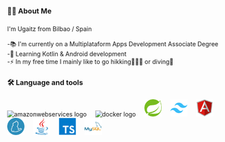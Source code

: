 <h3 align="left">👩‍💻  About Me</h3>

###

<p align="left">I'm Ugaitz from Bilbao / Spain<br><br>-📚 I'm currently on a Multiplataform Apps Development Associate Degree<br>-👾 Learning Kotlin & Android development<br>-⚡ In my free time I mainly like to go hikking🚶‍♂️🌲 or diving🤿</p>

###

<h3 align="left">🛠 Language and tools</h3>

###

<div align="left">
  <img src="https://cdn.jsdelivr.net/gh/devicons/devicon/icons/amazonwebservices/amazonwebservices-line-wordmark.svg" height="40" alt="amazonwebservices logo"  />
  <img width="12" />
  <img src="https://cdn.jsdelivr.net/gh/devicons/devicon/icons/docker/docker-plain-wordmark.svg" height="40" alt="docker logo"  />
  <img width="12" />
  <img src="https://github.com/devicons/devicon/blob/v2.16.0/icons/spring/spring-original.svg" height="40" alt="Spring logo"  />
  <img width="12" />
  <img src="https://github.com/devicons/devicon/blob/v2.16.0/icons/tailwindcss/tailwindcss-original.svg" height="40" alt="TailWind logo"  />
  <img width="12" />
  <img src="https://github.com/devicons/devicon/blob/v2.16.0/icons/angularjs/angularjs-original.svg" height="40" alt="Angular logo"  />
  <img width="12" />
  <img src="https://github.com/devicons/devicon/blob/v2.16.0/icons/yarn/yarn-original.svg" height="40" alt="yarn logo"  />
  <img width="12" />
  <img src="https://github.com/devicons/devicon/blob/v2.16.0/icons/java/java-original.svg" height="40" alt="java logo"  />
  <img width="12" />
  <img src="https://github.com/devicons/devicon/blob/v2.16.0/icons/typescript/typescript-original.svg" height="40" alt="typescript logo"  />
  <img width="12" />
  <img src="https://github.com/devicons/devicon/blob/v2.16.0/icons/mysql/mysql-original-wordmark.svg" height="40" alt="mysql logo"  />
<symbol id="devicon--firebase" viewBox="0 0 128 128"><path fill="#ffa000" d="M17.474 103.276L33.229 2.462a2.91 2.91 0 0 1 5.44-.924l16.294 30.39l6.494-12.366a2.91 2.91 0 0 1 5.15 0l43.97 83.714z"/><path fill="#f57c00" d="M71.903 64.005L54.955 31.913l-37.481 71.363Z"/><path fill="#ffca28" d="M110.577 103.276L98.51 28.604a2.91 2.91 0 0 0-1.984-2.286a2.91 2.91 0 0 0-2.94.714l-76.112 76.243l42.115 23.618a8.73 8.73 0 0 0 8.51 0l42.478-23.618Z"/><path fill="#fff" fill-opacity="0.2" d="M98.51 28.604a2.91 2.91 0 0 0-1.984-2.286a2.91 2.91 0 0 0-2.94.713L78.479 42.178L66.6 19.562a2.91 2.91 0 0 0-5.15 0l-6.494 12.365L38.662 1.538A2.91 2.91 0 0 0 35.605.044a2.91 2.91 0 0 0-2.384 2.425L17.474 103.276h-.051l.05.058l.415.204l75.676-75.764a2.91 2.91 0 0 1 4.932 1.571l11.965 74.003l.116-.073zm-80.898 74.534L33.228 3.182A2.91 2.91 0 0 1 35.613.756a2.91 2.91 0 0 1 3.057 1.495l16.292 30.39l6.495-12.366a2.91 2.91 0 0 1 5.15 0L78.245 42.41L17.61 103.138Z"/><path fill="#a52714" d="M68.099 126.18a8.73 8.73 0 0 1-8.51 0l-42.015-23.55l-.102.647l42.115 23.61a8.73 8.73 0 0 0 8.51 0l42.48-23.61l-.11-.67l-42.37 23.575z" opacity="0.2"/></symbol>
</div>
